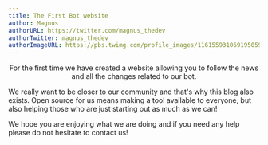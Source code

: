 ```yaml
---
title: The First Bot website
author: Magnus
authorURL: https://twitter.com/magnus_thedev
authorTwitter: magnus_thedev
authorImageURL: https://pbs.twimg.com/profile_images/1161559310691950593/gcYknGBR_400x400.png
---
```

<div align="center">
For the first time we have created a website allowing you to follow the news and all the changes related to our bot.
</div>

We really want to be closer to our community and that's why this blog also exists. Open source for us means making a tool available to everyone, but also helping those who are just starting out as much as we can!


We hope you are enjoying what we are doing and if you need any help please do not hesitate to contact us!
